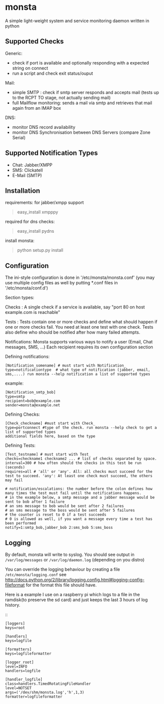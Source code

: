 monsta
======

A simple light-weight system and service monitoring daemon written in python

Supported Checks
----------------

Generic: 

 * check if port is available and optionally responding with a expected string on connect
 * run a script and check exit status/ouput

Mail:

 * simple SMTP : check if smtp server responds and accepts mail (tests up to the RCPT TO stage, not actually sending mail)
 * full Mailflow monitoring: sends a mail via smtp and retrieves that mail again from an IMAP box

DNS:

 * monitor DNS record availability
 * monitor DNS Synchronisation between DNS Servers (compare Zone Serial)


Supported Notification Types
----------------------------

 * Chat: Jabber/XMPP
 * SMS: Clickatell
 * E-Mail (SMTP)



Installation
------------

requirements:
for jabber/xmpp support
> easy_install xmpppy

required for dns checks:
> easy_install pydns


install monsta:
> python setup.py install


Configuration
-------------

The ini-style configuration is done in '/etc/monsta/monsta.conf' (you may use multiple config files as well by putting *.conf files
in '/etc/monsta/conf.d')


Section types:

Checks : A single check if a service is available, say "port 80 on host example.com is reachable"

Tests : Tests contain one or more checks and define what should happen if one or more checks fail.
		You need at least one test with one check. Tests also define who should be notified after how many failed attempts.
		
Notifications: Monsta supports various ways to notify a user (Email, Chat messages, SMS, ...)
Each recipient requires its own configuration section


Defining notifications:

	[Notification_somename] # must start with Notification_
	type=notificationtype  # what type of notification (jabber, email, sms,....) run monsta --help notification a list of supported types 

example:

	[Notification_smtp_bob]
	type=smtp
	recipient=bob@example.com
	sender=monsta@example.net

Defining Checks:

	[Check_checkname] #must start with Check_
	type=portconnect #type of the check. run monsta --help check to get a list of supported types
	additional fields here, based on the type



Defining Tests:


	[Test_testname] # must start with Test_
	checks=checkname1 checkname2 ... # list of checks separated by space.
	interval=300 # how often should the checks in this test be run (seconds)
	requires=all # 'all' or 'any'. All: all checks must succeed for the test to succeed. 'any': At least one check must succeed, the others may fail
	
	# notification/escalations: the number before the colon defines how many times the test must fail until the notifications happens.
	# in the example below, a smtp message and a jabber message would be sent to bob after 1 failure
	# an sms message to bob would be sent after 2 failures
	# an sms message to the boss would be sent after 5 failures
	# the counter is reset to 0 if a test succeeds
	# 0 is allowed as well, if you want a message every time a test has been performed
	notify=1:smtp_bob,jabber_bob 2:sms_bob 5:sms_boss 


Logging
-------
By default, monsta will write to syslog. You should see output in `/var/log/messages` or `/var/log/daemon.log` (depending on you distro)

You can override the logging behaviour by creating a file `/etc/monsta/logging.conf`
see http://docs.python.org/2/library/logging.config.html#logging-config-fileformat for the format this file should have.

Here is a example I use on a raspberry pi which logs to a file in the ramdisk(to preserve the sd card) and just keeps the last 3 hours of log history.


::

	[loggers]
	keys=root
	
	[handlers]
	keys=logfile
	
	[formatters]
	keys=logfileformatter
	
	[logger_root]
	level=INFO
	handlers=logfile
	
	[handler_logfile]
	class=handlers.TimedRotatingFileHandler
	level=NOTSET
	args=('/dev/shm/monsta.log','h',1,3)
	formatter=logfileformatter

